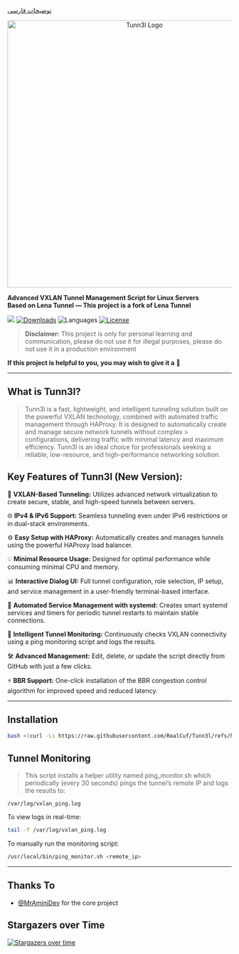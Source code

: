 [توضیحات فارسی](/README-fa.md)

<p align="center">
  <img width="600px" src="https://i.postimg.cc/L8mBhMP5/Chat-GPT-Image-Aug-11-2025-01-00-36-AM.png" alt="Tunn3l Logo">

**Advanced VXLAN Tunnel Management Script for Linux Servers**  
**Based on Lena Tunnel — This project is a fork of Lena Tunnel**


[![](https://img.shields.io/github/v/release/RealCuf/Tunn3l.svg)](https://github.com/RealCuf/Tunn3l/releases)
[![Downloads](https://img.shields.io/github/downloads/RealCuf/Tunn3l/total.svg)](#)
![Languages](https://img.shields.io/github/languages/top/RealCuf/Tunn3l.svg?color=green)
[![License](https://img.shields.io/badge/license-MIT-blue.svg?color=lightgrey)](https://opensource.org/licenses/MIT)


> **Disclaimer:** This project is only for personal learning and communication, please do not use it for illegal
> purposes, please do not use it in a production environment

**If this project is helpful to you, you may wish to give it a** :star2:

---

## **What is Tunn3l?**

> Tunn3l is a fast, lightweight, and intelligent tunneling solution built on the powerful VXLAN technology, combined with automated traffic management through HAProxy. It is designed to automatically create and manage secure network tunnels without complex > configurations, delivering traffic with minimal latency and maximum efficiency. Tunn3l is an ideal choice for professionals seeking a reliable, low-resource, and high-performance networking solution.


## **Key Features of Tunn3l (New Version):**

🚀 **VXLAN-Based Tunneling:** Utilizes advanced network virtualization to create secure, stable, and high-speed tunnels between servers.

🌐 **IPv4 & IPv6 Support:** Seamless tunneling even under IPv6 restrictions or in dual-stack environments.

⚙️ **Easy Setup with HAProxy:** Automatically creates and manages tunnels using the powerful HAProxy load balancer.

💡 **Minimal Resource Usage:** Designed for optimal performance while consuming minimal CPU and memory.

📊 **Interactive Dialog UI:** Full tunnel configuration, role selection, IP setup, and service management in a user-friendly terminal-based interface.

🔄 **Automated Service Management with systemd:** Creates smart systemd services and timers for periodic tunnel restarts to maintain stable connections.

📡 **Intelligent Tunnel Monitoring:** Continuously checks VXLAN connectivity using a ping monitoring script and logs the results.

🛠 **Advanced Management:** Edit, delete, or update the script directly from GitHub with just a few clicks.

⚡ **BBR Support:** One-click installation of the BBR congestion control algorithm for improved speed and reduced latency.

---

## **Installation**

```bash
bash <(curl -Ls https://raw.githubusercontent.com/RealCuf/Tunn3l/refs/heads/main/install.sh)
```

## Tunnel Monitoring
> This script installs a helper utility named ping_monitor.sh which periodically (every 30 seconds) pings the tunnel’s remote IP and logs the results to:

```
/var/log/vxlan_ping.log
```

To view logs in real-time:

```bash
tail -f /var/log/vxlan_ping.log
```

To manually run the monitoring script:
```bash
/usr/local/bin/ping_monitor.sh <remote_ip>
```

---

## Thanks To

- [@MrAminiDev](https://github.com/MrAminiDev) for the core project

## Stargazers over Time

[![Stargazers over time](https://starchart.cc/RealCuf/tunn3l.svg?variant=adaptive)](https://starchart.cc/RealCuf/tunn3l)
